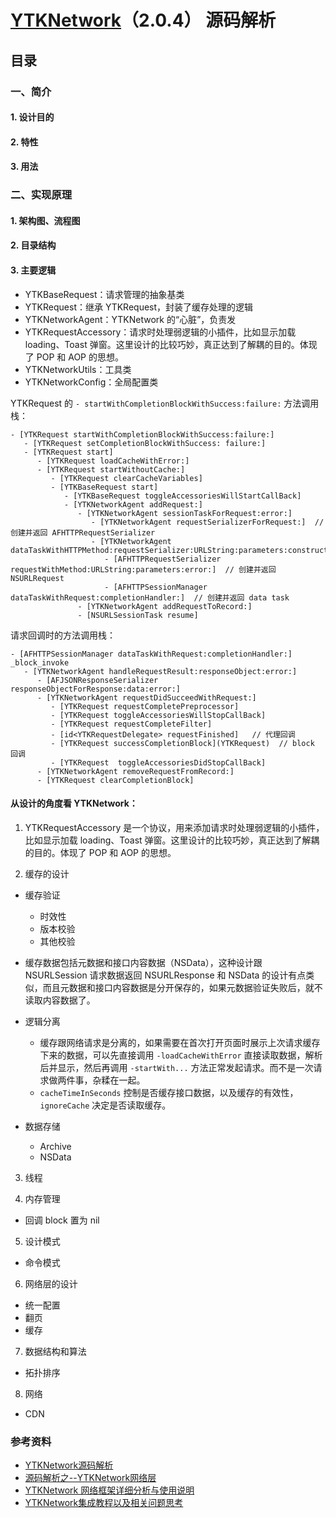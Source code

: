 # [YTKNetwork](https://github.com/yuantiku/YTKNetwork)（2.0.4） 源码解析

## 目录

### 一、简介
#### 1. 设计目的
#### 2. 特性
#### 3. 用法
### 二、实现原理
#### 1. 架构图、流程图
#### 2. 目录结构
#### 3. 主要逻辑

- YTKBaseRequest：请求管理的抽象基类
- YTKRequest：继承 YTKRequest，封装了缓存处理的逻辑
- YTKNetworkAgent：YTKNetwork 的“心脏”，负责发
- YTKRequestAccessory：请求时处理弱逻辑的小插件，比如显示加载 loading、Toast 弹窗。这里设计的比较巧妙，真正达到了解耦的目的。体现了 POP 和 AOP 的思想。
- YTKNetworkUtils：工具类
- YTKNetworkConfig：全局配置类


YTKRequest 的 `- startWithCompletionBlockWithSuccess:failure:` 方法调用栈：

```
- [YTKRequest startWithCompletionBlockWithSuccess:failure:]
   - [YTKRequest setCompletionBlockWithSuccess: failure:]
   - [YTKRequest start]
      - [YTKRequest loadCacheWithError:]
      - [YTKRequest startWithoutCache:]
         - [YTKRequest clearCacheVariables]
         - [YTKBaseRequest start]
            - [YTKBaseRequest toggleAccessoriesWillStartCallBack]
            - [YTKNetworkAgent addRequest:]
               - [YTKNetworkAgent sessionTaskForRequest:error:]
                  - [YTKNetworkAgent requestSerializerForRequest:]  // 创建并返回 AFHTTPRequestSerializer
                  - [YTKNetworkAgent dataTaskWithHTTPMethod:requestSerializer:URLString:parameters:constructingBodyWithBlock:error:] 
                     - [AFHTTPRequestSerializer requestWithMethod:URLString:parameters:error:]  // 创建并返回 NSURLRequest
                     - [AFHTTPSessionManager dataTaskWithRequest:completionHandler:]  // 创建并返回 data task
               - [YTKNetworkAgent addRequestToRecord:]
               - [NSURLSessionTask resume]
```

请求回调时的方法调用栈：

```
- [AFHTTPSessionManager dataTaskWithRequest:completionHandler:] _block_invoke
   - [YTKNetworkAgent handleRequestResult:responseObject:error:] 
      - [AFJSONResponseSerializer responseObjectForResponse:data:error:]
      - [YTKNetworkAgent requestDidSucceedWithRequest:]
         - [YTKRequest requestCompletePreprocessor]
         - [YTKRequest toggleAccessoriesWillStopCallBack]
         - [YTKRequest requestCompleteFilter]
         - [id<YTKRequestDelegate> requestFinished]   // 代理回调
         - [YTKRequest successCompletionBlock](YTKRequest)  // block 回调
         - [YTKRequest  toggleAccessoriesDidStopCallBack]
      - [YTKNetworkAgent removeRequestFromRecord:]
      - [YTKRequest clearCompletionBlock]

```

#### 从设计的角度看 YTKNetwork：

1. YTKRequestAccessory 是一个协议，用来添加请求时处理弱逻辑的小插件，比如显示加载 loading、Toast 弹窗。这里设计的比较巧妙，真正达到了解耦的目的。体现了 POP 和 AOP 的思想。

2. 缓存的设计

- 缓存验证
  - 时效性
  - 版本校验
  - 其他校验

- 缓存数据包括元数据和接口内容数据（NSData），这种设计跟 NSURLSession 请求数据返回 NSURLResponse 和 NSData 的设计有点类似，而且元数据和接口内容数据是分开保存的，如果元数据验证失败后，就不读取内容数据了。

- 逻辑分离
  - 缓存跟网络请求是分离的，如果需要在首次打开页面时展示上次请求缓存下来的数据，可以先直接调用 `-loadCacheWithError` 直接读取数据，解析后并显示，然后再调用 `-startWith...` 方法正常发起请求。而不是一次请求做两件事，杂糅在一起。
  - `cacheTimeInSeconds` 控制是否缓存接口数据，以及缓存的有效性，`ignoreCache` 决定是否读取缓存。

- 数据存储
  - Archive
  - NSData

3. 线程

4. 内存管理

- 回调 block 置为 nil

5. 设计模式

- 命令模式

6. 网络层的设计

- 统一配置
- 翻页
- 缓存

7. 数据结构和算法

- 拓扑排序

8. 网络

- CDN


### 参考资料

- [YTKNetwork源码解析](https://www.jianshu.com/p/89dd444399ce)
- [源码解析之--YTKNetwork网络层](https://www.jianshu.com/p/521a6437a0b6)
- [YTKNetwork 网络框架详细分析与使用说明](https://github.com/3rdPartyLibraryAnalysis/YTKNetwork)
- [YTKNetwork集成教程以及相关问题思考](http://aes.jypc.org/?p=11408)